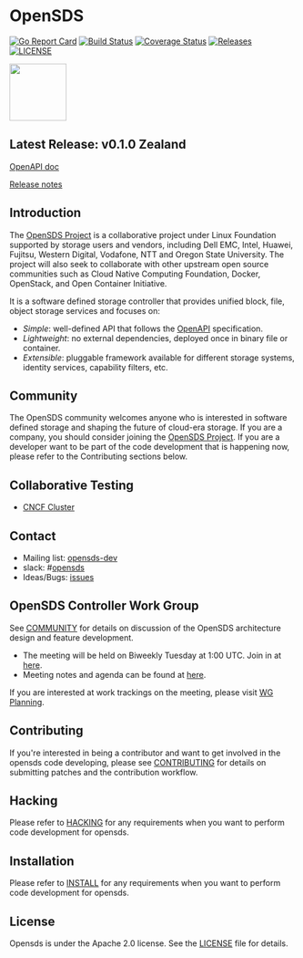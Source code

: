 # OpenSDS

[![Go Report Card](https://goreportcard.com/badge/github.com/opensds/opensds?branch=master)](https://goreportcard.com/report/github.com/opensds/opensds)
[![Build Status](https://travis-ci.org/opensds/opensds.svg?branch=master)](https://travis-ci.org/opensds/opensds)
[![Coverage Status](https://coveralls.io/repos/github/opensds/opensds/badge.svg?branch=master)](https://coveralls.io/github/opensds/opensds?branch=master)
[![Releases](https://img.shields.io/github/release/opensds/opensds/all.svg?style=flat-square)](https://github.com/opensds/opensds/releases)
[![LICENSE](https://img.shields.io/github/license/opensds/opensds.svg?style=flat-square)](https://github.com/opensds/opensds/blob/master/LICENSE)

<img src="https://www.opensds.io/wp-content/uploads/sites/18/2016/11/logo_opensds.png" width="100">

## Latest Release: v0.1.0 Zealand
[OpenAPI doc](http://petstore.swagger.io/?url=https://raw.githubusercontent.com/opensds/opensds/v0.1.0/openapi-spec/swagger.yaml)

[Release notes](https://github.com/opensds/opensds/releases/tag/v0.1.0)

## Introduction

The [OpenSDS Project](https://opensds.io/) is a collaborative project under Linux
Foundation supported by storage users and vendors, including
Dell EMC, Intel, Huawei, Fujitsu, Western Digital, Vodafone, NTT and Oregon State University. The project
will also seek to collaborate with other upstream open source communities
such as Cloud Native Computing Foundation, Docker, OpenStack, and Open
Container Initiative. 

It is a software defined storage controller that provides 
unified block, file, object storage services and focuses on:

* *Simple*: well-defined API that follows the [OpenAPI](https://github.com/OAI/OpenAPI-Specification) specification.
* *Lightweight*: no external dependencies, deployed once in binary file or container.
* *Extensible*: pluggable framework available for different storage systems, identity services, capability filters, etc.

## Community

The OpenSDS community welcomes anyone who is interested in software defined
storage and shaping the future of cloud-era storage. If you are a company,
you should consider joining the [OpenSDS Project](https://opensds.io/). 
If you are a developer want to be part of the code development that is happening
now, please refer to the Contributing sections below.

## Collaborative Testing

* [CNCF Cluster](https://github.com/cncf/cluster/issues/30)

## Contact

* Mailing list: [opensds-dev](https://groups.google.com/forum/?hl=en#!forum/opensds-dev)
* slack: #[opensds](https://opensds.slack.com)
* Ideas/Bugs: [issues](https://github.com/opensds/opensds/issues)

## OpenSDS Controller Work Group

See [COMMUNITY](COMMUNITY.md) for details on discussion of the OpenSDS architecture design and feature development.

* The meeting will be held on Biweekly Tuesday at 1:00 UTC. Join in at [here](https://zoom.us/j/933703258).
* Meeting notes and agenda can be found at [here](https://docs.google.com/document/d/1OKDp7iDw_l_5kGyniqTKtrwRFAZMvItGghsxfrCqr5c/edit#).

If you are interested at work trackings on the meeting, please visit [WG Planning](https://docs.google.com/spreadsheets/d/1eFZsYCqTW8-zc8K6IMFUVhmzrZQKpOeO8Br0cCraPlU/edit#gid=0).

## Contributing

If you're interested in being a contributor and want to get involved in the
opensds code developing, please see [CONTRIBUTING](CONTRIBUTING.md) for 
details on submitting patches and the contribution workflow.

## Hacking

Please refer to [HACKING](HACKING.md) for any requirements when you want to perform code
development for opensds.

## Installation

Please refer to [INSTALL](INSTALL.md) for any requirements when you want to perform code
development for opensds.

## License

Opensds is under the Apache 2.0 license. See the [LICENSE](LICENSE) file for details.
